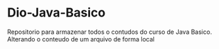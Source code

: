 # Dio-Java-Basico
Repositorio para armazenar todos o contudos do curso de Java Basico. 
Alterando o conteudo de um arquivo de forma local
